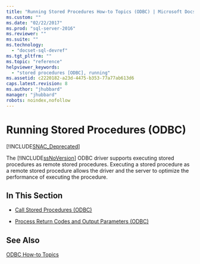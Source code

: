 ```yaml
---
title: "Running Stored Procedures How-to Topics (ODBC) | Microsoft Docs"
ms.custom: ""
ms.date: "02/22/2017"
ms.prod: "sql-server-2016"
ms.reviewer: ""
ms.suite: ""
ms.technology: 
  - "docset-sql-devref"
ms.tgt_pltfrm: ""
ms.topic: "reference"
helpviewer_keywords: 
  - "stored procedures [ODBC], running"
ms.assetid: c2220182-a23d-4475-b353-77a77ab613d6
caps.latest.revision: 8
ms.author: "jhubbard"
manager: "jhubbard"
robots: noindex,nofollow
---
```

# Running Stored Procedures (ODBC)
[!INCLUDE[SNAC_Deprecated](../a9retired/includes/snac-deprecated.md)]

  The [!INCLUDE[ssNoVersion](../a9notintoc/includes/ssnoversion-md.md)] ODBC driver supports executing stored procedures as remote stored procedures. Executing a stored procedure as a remote stored procedure allows the driver and the server to optimize the performance of executing the procedure.  
  
## In This Section  
  
-   [Call Stored Procedures &#40;ODBC&#41;](../relational-databases/native-client-odbc-how-to/running-stored-procedures-call-stored-procedures.md)  
  
-   [Process Return Codes and Output Parameters &#40;ODBC&#41;](../relational-databases/native-client-odbc-how-to/running-stored-procedures-process-return-codes-and-output-parameters.md)  
  
## See Also  
 [ODBC How-to Topics](../relational-databases/native-client-odbc-how-to/odbc-how-to-topics.md)  
  
  
